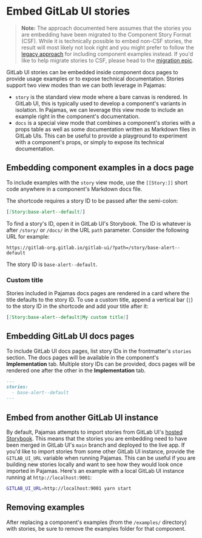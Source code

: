 # Embed GitLab UI stories

> **Note:** The approach documented here assumes that the stories you are embedding have been
> migrated to the Component Story Format (CSF). While it is technically possible to embed non-CSF
> stories, the result will most likely not look right and you might prefer to follow the
> [legacy approach](./component-examples.md) for including component examples instead.
> If you'd like to help migrate stories to CSF, please head to the [migration epic](https://gitlab.com/groups/gitlab-org/-/epics/5651).

GitLab UI stories can be embedded inside component docs pages to provide usage examples or to expose
technical documentation. Stories support two view modes than we can both leverage in Pajamas:

- `story` is the standard view mode where a bare canvas is rendered. In GitLab UI, this is typically
  used to develop a component's variants in isolation. In Pajamas, we can leverage this view mode to
  include an example right in the component's documentation.
- `docs` is a special view mode that combines a component's stories with a props table as well as
  some documentation written as Markdown files in GitLab UIs. This can be useful to provide a
  playground to experiment with a component's props, or simply to expose its technical documentation.

## Embedding component examples in a docs page

To include examples with the `story` view mode, use the `[[Story:]]` short code anywhere in a
component's Markdown docs file.

The shortcode requires a story ID to be passed after the semi-colon:

```markdown
[[Story:base-alert--default]]
```

To find a story's ID, open it in GitLab UI's Storybook. The ID is whatever is after `/story/`
or `/docs/` in the URL `path` parameter. Consider the following URL for example:

```plaintext
https://gitlab-org.gitlab.io/gitlab-ui/?path=/story/base-alert--default
```

The story ID is `base-alert--default`.

### Custom title

Stories included in Pajamas docs pages are rendered in a card where the title defaults to the story
ID. To use a custom title, append a vertical bar (`|`) to the story ID in the shortcode and add your
title after it:

```markdown
[[Story:base-alert--default|My custom title]]
```

## Embedding GitLab UI docs pages

To include GitLab UI docs pages, list story IDs in the frontmatter's `stories` section. The docs
pages will be available in the component's **Implementation** tab. Multiple story IDs can be
provided, docs pages will be rendered one after the other in the **Implementation** tab.

```markdown
---
stories:
  - base-alert--default
---
```

## Embed from another GitLab UI instance

By default, Pajamas attempts to import stories from GitLab UI's [hosted Storybook](https://gitlab-org.gitlab.io/gitlab-ui/).
This means that the stories you are embedding need to have been merged in GitLab UI's `main` branch
and deployed to the live app. If you'd like to import stories from some other GitLab UI instance,
provide the `GITLAB_UI_URL` variable when running Pajamas. This can be useful if you are building
new stories locally and want to see how they would look once imported in Pajamas. Here's an example
with a local GitLab UI instance running at `http://localhost:9001`:

```sh
GITLAB_UI_URL=http://localhost:9001 yarn start
```

## Removing examples

After replacing a component's examples (from the `/examples/` directory) with stories, be sure to remove the examples folder for that component.
